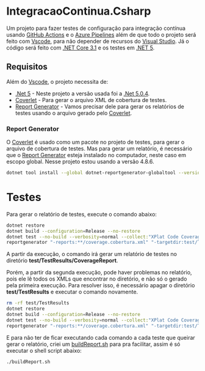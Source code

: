 # IntegracaoContinua.Csharp

Um projeto para fazer testes de configuração para integração contínua usando [GitHub Actions] e o [Azure Pipelines] além de que todo o projeto será feito com [Vscode], para não depender de recursos do [Visual Studio]. Já o código será feito com [.NET Core 3.1] e os testes em [.NET 5].

## Requisitos

Além do [Vscode], o projeto necessita de:

* [.Net 5] - Neste projeto a versão usada foi a [.Net 5.0.4](https://dotnet.microsoft.com/en-us/download/dotnet/5.0).
* [Coverlet] - Para gerar o arquivo XML de cobertura de testes.
* [Report Generator] - Vamos precisar dele para gerar os relatórios de testes usando o arquivo gerado pelo [Coverlet].

### Report Generator

O [Coverlet] é usado como um pacote no projeto de testes, para gerar o arquivo de cobertura de testes. Mas para gerar um relatório, é necessário que o [Report Generator] esteja instalado no computador, neste caso em escopo global. Nesse projeto estou usando a versão 4.8.6. 

```bash
dotnet tool install --global dotnet-reportgenerator-globaltool --version 4.8.6
```

# Testes

Para gerar o relatório de testes, execute o comando abaixo:

```bash
dotnet restore
dotnet build --configuration=Release --no-restore
dotnet test --no-build --verbosity=normal --collect:"XPlat Code Coverage"
reportgenerator "-reports:**/coverage.cobertura.xml" "-targetdir:test/TestResults/CoverageReport" -reporttypes:Html
```

A partir da execução, o comando irá gerar um relatório de testes no diretório **test/TestResults/CoverageReport**.

Porém, a partir da segunda execução, pode haver problemas no relatório, pois ele lê todos os XMLs que encontrar no diretório, e não só o gerado pela primeira execução. Para resolver isso, é necessário apagar o diretório **test/TestResults** e executar o comando novamente. 

```bash
rm -rf test/TestResults
dotnet restore
dotnet build --configuration=Release --no-restore
dotnet test --no-build --verbosity=normal --collect:"XPlat Code Coverage"
reportgenerator "-reports:**/coverage.cobertura.xml" "-targetdir:test/TestResults/CoverageReport" -reporttypes:Html
```

E para não ter de ficar executando cada comando a cada teste que queirar gerar o relatório, criei um [buildReport.sh](./buildReport.sh) para pra facilitar, assim é só executar o shell script abaixo:

```bash
./buildReport.sh
```

[GitHub Actions]:<https://help.github.com/en/actions/automating-your-workflow-with-github-actions>
[Azure Pipelines]:<https://docs.microsoft.com/en-us/azure/devops/pipelines/languages/csharp/>
[Vscode]:<https://code.visualstudio.com/>
[Visual Studio]:<https://visualstudio.microsoft.com/>
[.Net Core 3.1]:<https://docs.microsoft.com/en-us/dotnet/core/whats-new/dotnet-core-3-1>
[.NET 5]:<https://docs.microsoft.com/en-us/dotnet/core/whats-new/dotnet-5>
[Report Generator]:<https://github.com/danielpalme/ReportGenerator>
[Coverlet]:<https://github.com/coverlet-coverage/coverlet>